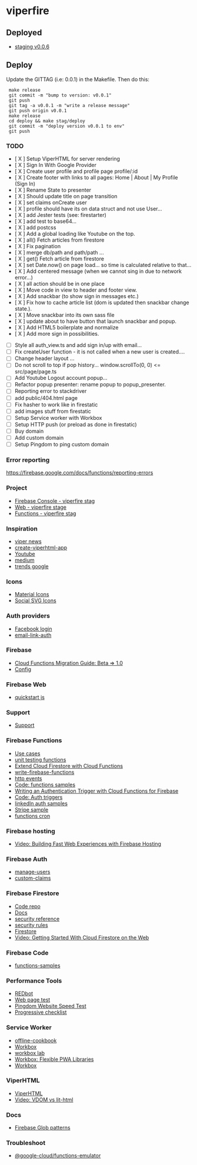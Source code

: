 # viperfire

## Deployed
* [staging v0.0.6](https://viperfire-stag.firebaseapp.com)

## Deploy
Update the GITTAG (i.e: 0.0.1) in the Makefile. Then do this:

```
 make release
 git commit -m "bump to version: v0.0.1"
 git push
 git tag -a v0.0.1 -m "write a release message"
 git push origin v0.0.1
 make release
 cd deploy && make stag/deploy
 git commit -m "deploy version v0.0.1 to env"
 git push
```

### TODO
- [ X ] Setup ViperHTML for server rendering
- [ X ] Sign In With Google Provider
- [ X ] Create user profile and profile page profile/:id
- [ X ] Create footer with links to all pages: Home | About | My Profile (Sign In)
- [ X ] Rename State to presenter
- [ X ] Should update title on page transition
- [ X ] set claims onCreate user
- [ X ] profile should have its on data struct and not use User...
- [ X ] add Jester tests (see: firestarter)
- [ X ] add test to base64...
- [ X ] add postcss
- [ X ] Add a global loading like Youtube on the top.
- [ X ] all() Fetch articles from firestore
- [ X ] Fix pagination
- [ X ] merge db/path and path/path ...
- [ X ] get() Fetch article from firestore
- [ X ] set Date.now() on page load... so time is calculated relative to that...
- [ X ] Add centered message (when we cannot sing in due to network error...)
- [ X ] all action should be in one place
- [ X ] Move code in view to header and footer view.
- [ X ] Add snackbar (to show sign in messages etc.)
- [ X ] Fix how to cache article list (dom is updated then snackbar change state.).
- [ X ] Move snackbar into its own sass file
- [ X ] update about to have button that launch snackbar and popup.
- [ X ] Add HTML5 boilerplate and normalize
- [ X ] Add more sign in possibilities.
- [ ] Style all auth_view.ts and add sign in/up with email...
- [ ] Fix createUser function - it is not called when a new user is created....
- [ ] Change header layout ...
- [ ] Do not scroll to top if pop history...  window.scrollTo(0, 0) <= src/page/page.ts
- [ ] Add Youtube Logout account popup...
- [ ] Refactor popup presenter: rename popup to popup_presenter.
- [ ] Reporting error to stackdriver
- [ ] add public/404.html page
- [ ] Fix hasher to work like in firestatic
- [ ] add images stuff from firestatic
- [ ] Setup Service worker with Workbox
- [ ] Setup HTTP push (or preload as done in firestatic)
- [ ] Buy domain
- [ ] Add custom domain
- [ ] Setup Pingdom to ping custom domain

### Error reporting
https://firebase.google.com/docs/functions/reporting-errors


### Project
* [Firebase Console - viperfire stag](https://console.firebase.google.com/project/viperfire-stag/overview)
* [Web - viperfire stage](https://viperfire-stag.firebaseapp.com)
* [Functions - viperfire stag](https://us-central1-viperfire-stag.cloudfunctions.net/helloWorld)

### Inspiration
* [viper news](https://github.com/WebReflection/viper-news)
* [create-viperhtml-app](https://github.com/WebReflection/create-viperhtml-app)
* [Youtube](youtube.com)
* [medium](medium.com)
* [trends google](https://trends.google.com)


### Icons
* [Material Icons](https://material.io/icons/)
* [Social SVG Icons](https://github.com/simple-icons/simple-icons)

### Auth providers
* [Facebook login](https://firebase.google.com/docs/auth/web/facebook-login?authuser=0)
* [email-link-auth](https://firebase.google.com/docs/auth/web/email-link-auth)

### Firebase
* [Cloud Functions Migration Guide: Beta => 1.0](https://goo.gl/4mREqm)
* [Config](https://firebase.google.com/docs/hosting/full-config)

### Firebase Web
* [quickstart js](https://github.com/firebase/quickstart-js)

### Support
* [Support](https://firebase.google.com/support/)


### Firebase Functions
* [Use cases](https://firebase.google.com/docs/functions/use-cases)
* [unit testing functions](https://firebase.google.com/docs/functions/unit-testing)
* [Extend Cloud Firestore with Cloud Functions](https://firebase.google.com/docs/firestore/extend-with-functions)
* [write-firebase-functions](https://firebase.google.com/docs/functions/write-firebase-functions)
* [http events](https://firebase.google.com/docs/functions/http-events)
* [Code: functions samples](https://github.com/firebase/functions-samples)
* [Writing an Authentication Trigger with Cloud Functions for Firebase ](https://www.youtube.com/watch?v=pADTJA3BoxE)
* [Code: Auth triggers](https://github.com/firebase/functions-samples/blob/master/quickstarts/email-users/functions/index.js)
* [linkedIn auth samples](https://github.com/firebase/functions-samples/tree/master/linkedin-auth)
* [Stripe sample](https://github.com/firebase/functions-samples/tree/master/stripe)
* [functions cron](https://github.com/firebase/functions-cron)

### Firebase hosting
* [Video: Building Fast Web Experiences with Firebase Hosting](https://www.youtube.com/watch?v=R3v8EcYzf_M)

### Firebase Auth
* [manage-users](https://firebase.google.com/docs/auth/admin/manage-users)
* [custom-claims](https://firebase.google.com/docs/auth/admin/custom-claims)

### Firebase Firestore
* [Code repo](https://github.com/firebase/quickstart-js/tree/master/firestore)
* [Docs](https://firebase.google.com/docs/firestore/)
* [security reference](https://firebase.google.com/docs/firestore/reference/security/)
* [security rules](https://firebase.google.com/docs/firestore/security/secure-data)
* [Firestore ](https://firebase.google.com/docs/firestore/quickstart?authuser=0)
* [Video: Getting Started With Cloud Firestore on the Web](https://www.youtube.com/watch?v=2Vf1D-rUMwE&list=PLl-K7zZEsYLmnJ_FpMOZgyg6XcIGBu2OX)

### Firebase Code
* [functions-samples](https://github.com/firebase/functions-samples)

### Performance Tools
* [REDbot](https://redbot.org/)
* [Web page test](https://www.webpagetest.org/)
* [Pingdom Website Speed Test](https://tools.pingdom.com/)
* [Progressive checklist](https://developers.google.com/web/progressive-web-apps/checklist)

### Service Worker
* [offline-cookbook](https://developers.google.com/web/fundamentals/instant-and-offline/offline-cookbook/)
* [Workbox](https://workboxjs.org/)
* [workbox lab](https://codelabs.developers.google.com/codelabs/workbox-lab/#0)
* [Workbox: Flexible PWA Libraries ](https://www.youtube.com/watch?v=DtuJ55tmjps)
* [Workbox](https://developers.google.com/web/tools/workbox/)

### ViperHTML
* [ViperHTML](https://github.com/unders/mywiki/wiki/ViperHTML)
* [Video: VDOM vs lit-html](https://www.youtube.com/watch?v=uCHZJy2n8Qs)

### Docs
* [Firebase Glob patterns](http://mywiki.wooledge.org/glob)

### Troubleshoot
* [@google-cloud/functions-emulator](https://github.com/GoogleCloudPlatform/cloud-functions-emulator/issues/126#issuecomment-319708141)

